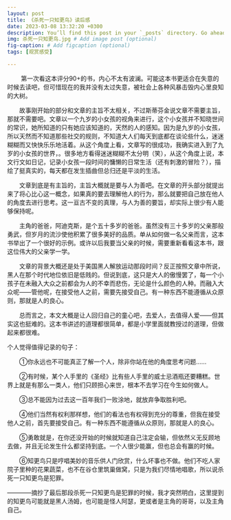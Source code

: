 ```yaml
---
layout: post
title: 《杀死一只知更鸟》读后感
date: 2023-03-08 13:32:20 +0300
description: You’ll find this post in your `_posts` directory. Go ahead and edit it and re-build the site to see your changes. # Add post description (optional)
img: 杀死一只知更鸟.jpg # Add image post (optional)
fig-caption: # Add figcaption (optional)
tags: [观赏感受]

---
```


&emsp;&emsp; 第一次看这本评分90+的书，内心不太有波澜。可能这本书更适合在失意的时候去读吧，但可惜现在的我并没有太过失意，被社会上各种风暴击毁内心里良知的大树。

&emsp;&emsp;故事刚开始的部分和文章的主旨不太相关，不过斯蒂芬金说文章不需要主旨，那就不需要吧。文章以一个九岁的小女孩的视角来进行，这个小女孩并不知晓世间的常识，她所知道的只有她应该知道的，天然的人的感知。因为是九岁的小女孩，所以天然而不知道那些社交的规则，不知道大人们每天到底都在谈论些什么，迷迷糊糊而又快快乐乐地活着。从这个角度上看，文章写的很成功，我确实进入到了九岁的小女孩的世界，。很多地方看得迷迷糊糊不太分明（笑），从这个角度上说，本文行文如日记，记录小女孩一段时间的慵懒的日常生活（还有刺激的冒险？），描绘了挺真实的，每天都在发生插曲但总归还是平淡的生活。

&emsp;&emsp;文章到底是有主旨的，主旨大概就是要与人为善吧。在文章的开头部分就提出来了将心比心这一概念，如果真的要去理解他人的行为，那么就要把自己放在他人的角度去进行思考。这一亘古不变的真理，与人为善的要旨，却实际上很少有人能够保持呢。

&emsp;&emsp;主角的爸爸，阿迪克斯，是个五十多岁的爸爸。虽然没有三十多岁的父亲那般勇武，但岁月的流沙使他积累了很多美好的品质。单从如何做一名父亲而言，这本书举出了一个很好的示例。或许以后我要当父亲的时候，需要重新看看这本书，跟这位伟大的父亲学一学。

&emsp;&emsp;文章的背景大概还是处于美国黑人解放运动那段时间？反正按照文章中所说，黑人在那个时代地位依旧是低贱的。但说到底，这只是大人的傲慢罢了，每一个小孩子在未融入大众之前都会为人的不幸而悲伤，无论是什么颜色的人种。而融入大众呢——管他呢，在接受他人之前，需要先接受自己。有一种东西不能遵循从众原则，那就是人的良心。

&emsp;&emsp;总而言之，本文大概是让人回归自己的童心吧，去爱人，去值得人爱——但其实这也挺难的。这本书讲述的道理都很简单，都是小学里面就教授过的道理，但做起来都很难。

个人觉得值得记录的句子：

&emsp;&emsp;①你永远也不可能真正了解一个人，除非你站在他的角度思考问题……

&emsp;&emsp;②有时候，某个人手里的《圣经》比有些人手里的威士忌酒瓶还要糟糕。世界上就是有那么一类人，他们只顾担心来世，根本不去学习在今生如何做人。

&emsp;&emsp;③总不能因为过去这一百年我们一败涂地，就放弃争取胜利吧。

&emsp;&emsp;④他们当然有权利那样想，他们的看法也有权得到充分的尊重，但我在接受他人之前，首先要接受自己。有一种东西不能遵循从众原则，那就是人的良心。

&emsp;&emsp;⑤勇敢就是，在你还没开始的时候就知道自己注定会输，但依然义无反顾地去做，并且无论发生什么都坚持到底。一个人很少能赢，但也总会有赢的时候。

&emsp;&emsp;⑥知更鸟只是哼唱美妙的音乐供人门欣赏，什么坏事也不做。他们不吃人家院子里种的花果蔬菜，也不在谷仓里筑巢做窝，只是为我们尽情地唱歌，所以说杀死一只知更鸟是犯罪。

​	————摘抄了最后那段杀死一只知更鸟是犯罪的时候，我才突然明白，这里提到的知更鸟可能就是黑人汤姆，也可能是怪人阿瑟，更或者是主角的哥哥，以及主角自己。